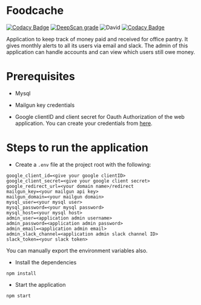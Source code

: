 # Foodcache
[![Codacy Badge](https://api.codacy.com/project/badge/Grade/b922b32ae2224150bfb41c330776617d)](https://app.codacy.com/app/souvikmaji/foodcache?utm_source=github.com&utm_medium=referral&utm_content=souvikmaji/foodcache&utm_campaign=Badge_Grade_Dashboard)
[![DeepScan grade](https://deepscan.io/api/teams/4676/projects/6427/branches/53364/badge/grade.svg)](https://deepscan.io/dashboard#view=project&tid=4676&pid=6427&bid=53364)
![David](https://img.shields.io/david/souvikmaji/foodcache.svg)
[![Codacy Badge](https://api.codacy.com/project/badge/Grade/3a11f7ed80aa450a9a867cf8f1f5d625)](https://www.codacy.com/app/souvikmaji/foodcache?utm_source=github.com&amp;utm_medium=referral&amp;utm_content=souvikmaji/foodcache&amp;utm_campaign=Badge_Grade)

Application to keep track of money paid and received for office pantry. It gives monthly alerts to all its users via email and slack. The admin of this application can handle accounts and can view which users still owe money.

# Prerequisites

* Mysql

* Mailgun key credentials

* Google clientID and client secret for Oauth Authorization of the web application. You can create your credentials from [here](https://developers.google.com/adwords/api/docs/guides/authentication#webapp).

# Steps to run the application

* Create a `.env` file at the project root with the following:
```
google_client_id=<give your google clientID>
google_client_secret=<give your google client secret>
google_redirect_url=<your domain name>/redirect
mailgun_key=<your mailgun api key>
mailgun_domain=<your mailgun domain>
mysql_user=<your mysql user>
mysql_password=<your mysql password>
mysql_host=<your mysql host>
admin_user=<application admin username>
admin_password=<application admin password>
admin_email=<application admin email>
admin_slack_channel=<application admin slack channel ID>
slack_token=<your slack token>
```

You can manually export the environment variables also.

* Install the dependencies
```
npm install
```


* Start the application
```
npm start
```
